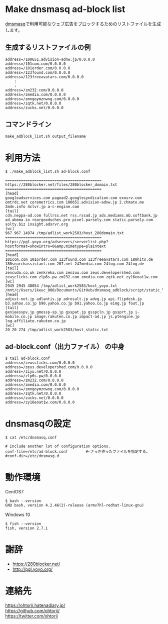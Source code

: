 # Make dnsmasq ad-block list

[dmsmasq](http://www.thekelleys.org.uk/dnsmasq/doc.html)で利用可能なウェブ広告をブロックするためのリストファイルを生成します。

## 生成するリストファイルの例
	address=/100651.advision-adnw.jp/0.0.0.0
	address=/101com.com/0.0.0.0
	address=/101order.com/0.0.0.0
	address=/123found.com/0.0.0.0
	address=/123freeavatars.com/0.0.0.0
		:
		:
	address=/zm232.com/0.0.0.0
	address=/zmedia.com/0.0.0.0
	address=/zmnqoymznwng.com/0.0.0.0
	address=/zqtk.net/0.0.0.0
	address=/zucks.net/0.0.0.0

## コマンドライン
```bash
make_adblock_list.sh output_filename
```

# 利用方法

	$ ./make_adblock_list.sh ad-block.conf
	
	===========================================
	https://280blocker.net/files/280blocker_domain.txt
	===========================================
	[head]
	googleadservices.com pagead2.googlesyndication.com exosrv.com omtrdc.net coremetrics.com 100651.advision-adnw.jp 2.chmato.me 2mdn.info 4clvr.jp a-c-engine.com
	[tail]
	cdn.neppa-ad.com fullrss.net rss.rssad.jp ads.mediams.mb.softbank.jp ad.abema.io reargooduches.pro pixel.parsely.com static.parsely.com solty.biz insight.adsrvr.org
	[wc]
	967 967 14974 /tmp/adlist_work2583/host_280domain.txt
	===========================================
	https://pgl.yoyo.org/adservers/serverlist.php?hostformat=showintro=0&amp;mimetype=plaintext
	===========================================
	[head]
	101com.com 101order.com 123found.com 123freeavatars.com 180hits.de 180searchassistant.com 207.net 247media.com 24log.com 24log.de
	[tail]
	zencudo.co.uk zenkreka.com zenzuu.com zeus.developershed.com zeusclicks.com zlp6s.pw zm232.com zmedia.com zqtk.net zy16eoat1w.com
	[wc]
	2945 2945 48054 /tmp/adlist_work2583/host_yoyo.txt
	/mnt/c/Users/ikeuc_000/Documents/GitHub/dnsmasq_adblock/script/static_list.txt
	[head]
	adjust-net.jp adlantis.jp adresult.jp advg.jp api.flipdesk.jp b3.yahoo.co.jp b90.yahoo.co.jp b91.yahoo.co.jp eimg.jp fout.jp
	[tail]
	genieesspv.jp gmossp-sp.jp gsspat.jp gsspcln.jp gssprt.jp i-mobile.co.jp image.rakuten.co.jp impact-ad.jp js.ptengine.jp log.affiliate.rakuten.co.jp
	[wc]
	20 20 274 /tmp/adlist_work2583/host_static.txt

## ad-block.conf（出力ファイル） の中身
	$ tail ad-block.conf
	address=/zeusclicks.com/0.0.0.0
	address=/zeus.developershed.com/0.0.0.0
	address=/ziyu.net/0.0.0.0
	address=/zlp6s.pw/0.0.0.0
	address=/zm232.com/0.0.0.0
	address=/zmedia.com/0.0.0.0
	address=/zmnqoymznwng.com/0.0.0.0
	address=/zqtk.net/0.0.0.0
	address=/zucks.net/0.0.0.0
	address=/zy16eoat1w.com/0.0.0.0

# dnsmasqの設定

	$ cat /etc/dnsmasq.conf
	
	# Include another lot of configuration options.
	conf-file=/etc/ad-block.conf		#←さっき作ったファイルを指定する。
	#conf-dir=/etc/dnsmasq.d

# 動作環境

CentOS7

	$ bash --version
	GNU bash, version 4.2.46(2)-release (armv7hl-redhat-linux-gnu)

Windows 10

	$ fish --version
	fish, version 2.7.1

# 謝辞

- https://280blocker.net/
- http://pgl.yoyo.org/

# 連絡先

<https://ohtorii.hatenadiary.jp/> <br>
<https://github.com/ohtorii/> <br>
<https://twitter.com/ohtorii>
